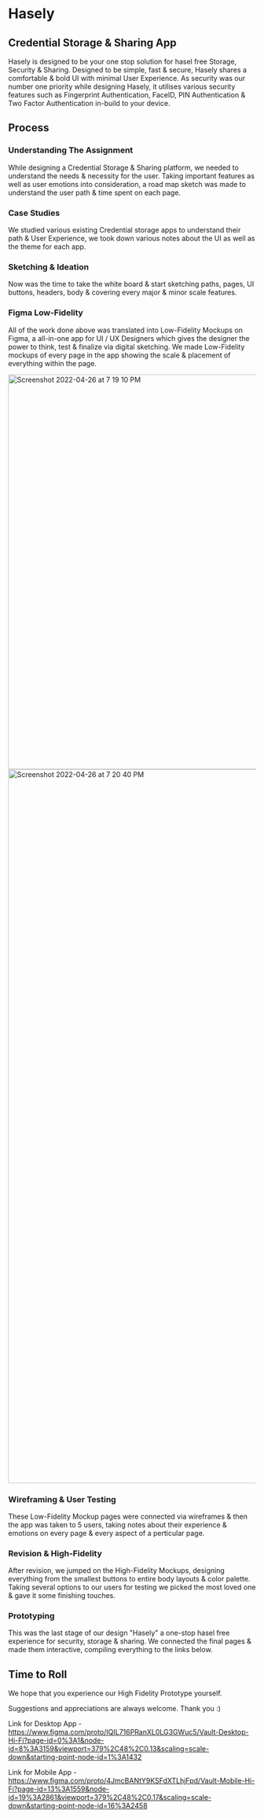 
# Hasely 
## Credential Storage & Sharing App

Hasely is designed to be your one stop solution for hasel free Storage, Security & Sharing.
Designed to be simple, fast & secure, Hasely shares a comfortable & bold UI with minimal User Experience.
As security was our number one priority while designing Hasely, it utilises various security 
features such as Fingerprint Authentication, FaceID, PIN Authentication & Two Factor Authentication in-build to your device.

## Process
### Understanding The Assignment 

While designing a Credential Storage & Sharing platform, we needed to 
understand the needs & necessity for the user. Taking important 
features as well as user emotions into consideration, a road map sketch 
was made to understand the user path & time spent on each page.

### Case Studies

We studied various existing Credential storage apps to understand their path & User Experience,
we took down various notes about the UI as well as the theme for each app.

### Sketching & Ideation 

Now was the time to take the white board & start sketching paths, pages, UI buttons,
headers, body & covering every major & minor scale features. 

### Figma Low-Fidelity

All of the work done above was translated into Low-Fidelity Mockups on 
Figma, a all-in-one app for UI / UX Designers which gives the designer the power 
to think, test & finalize via digital sketching. We made Low-Fidelity
mockups of every page in the app showing the scale & placement of everything
within the page.

<img width="804" alt="Screenshot 2022-04-26 at 7 19 10 PM" src="https://user-images.githubusercontent.com/102501551/165317621-f37dd571-fbcb-46d7-8d08-2ad98db4cb6c.png">

<img width="1454" alt="Screenshot 2022-04-26 at 7 20 40 PM" src="https://user-images.githubusercontent.com/102501551/165317976-fde51e57-b641-400e-948e-b4addae749c8.png">

### Wireframing & User Testing 

These Low-Fidelity Mockup pages were connected via wireframes &
then the app was taken to 5 users, taking notes about their experience
& emotions on every page & every aspect of a perticular page.

### Revision & High-Fidelity 

After revision, we jumped on the High-Fidelity Mockups, designing everything 
from the smallest buttons to entire body layouts & color palette. 
Taking several options to our users for testing we picked the most loved one & 
gave it some finishing touches.

### Prototyping

This was the last stage of our design "Hasely" a one-stop hasel free experience
for security, storage & sharing. We connected the final pages & made them 
interactive, compiling everything to the links below. 

## Time to Roll
We hope that you experience our High Fidelity Prototype yourself. 

Suggestions and appreciations are always welcome. Thank you :)

Link for Desktop App - https://www.figma.com/proto/IQIL716PRanXL0LG3GWuc5/Vault-Desktop-Hi-Fi?page-id=0%3A1&node-id=8%3A3159&viewport=379%2C48%2C0.13&scaling=scale-down&starting-point-node-id=1%3A1432

Link for Mobile App - https://www.figma.com/proto/4JmcBANtY9KSFdXTLhjFpd/Vault-Mobile-Hi-Fi?page-id=13%3A1559&node-id=19%3A2861&viewport=379%2C48%2C0.17&scaling=scale-down&starting-point-node-id=16%3A2458








